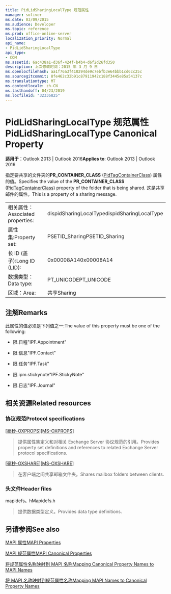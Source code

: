 ```yaml
---
title: PidLidSharingLocalType 规范属性
manager: soliver
ms.date: 03/09/2015
ms.audience: Developer
ms.topic: reference
ms.prod: office-online-server
localization_priority: Normal
api_name:
- PidLidSharingLocalType
api_type:
- COM
ms.assetid: 6ac438a1-d36f-424f-b4b4-d6f2d26fd350
description: 上次修改时间：2015 年 3 月 9 日
ms.openlocfilehash: aa1f76a3f410294de9c7ebfb3e64bbb1cd6cc25c
ms.sourcegitcommit: 8fe462c32b91c87911942c188f3445e85a54137c
ms.translationtype: MT
ms.contentlocale: zh-CN
ms.lasthandoff: 04/23/2019
ms.locfileid: "32336825"
---
```

# <a name="pidlidsharinglocaltype-canonical-property"></a><span data-ttu-id="6b81c-103">PidLidSharingLocalType 规范属性</span><span class="sxs-lookup"><span data-stu-id="6b81c-103">PidLidSharingLocalType Canonical Property</span></span>

  
  
<span data-ttu-id="6b81c-104">**适用于**：Outlook 2013 | Outlook 2016</span><span class="sxs-lookup"><span data-stu-id="6b81c-104">**Applies to**: Outlook 2013 | Outlook 2016</span></span> 
  
<span data-ttu-id="6b81c-105">指定要共享的文件夹的**PR_CONTAINER_CLASS** ([PidTagContainerClass](pidtagcontainerclass-canonical-property.md)) 属性的值。</span><span class="sxs-lookup"><span data-stu-id="6b81c-105">Specifies the value of the **PR_CONTAINER_CLASS** ([PidTagContainerClass](pidtagcontainerclass-canonical-property.md)) property of the folder that is being shared.</span></span> <span data-ttu-id="6b81c-106">这是共享邮件的属性。</span><span class="sxs-lookup"><span data-stu-id="6b81c-106">This is a property of a sharing message.</span></span>
  
|||
|:-----|:-----|
|<span data-ttu-id="6b81c-107">相关属性：</span><span class="sxs-lookup"><span data-stu-id="6b81c-107">Associated properties:</span></span>  <br/> |<span data-ttu-id="6b81c-108">dispidSharingLocalType</span><span class="sxs-lookup"><span data-stu-id="6b81c-108">dispidSharingLocalType</span></span>  <br/> |
|<span data-ttu-id="6b81c-109">属性集:</span><span class="sxs-lookup"><span data-stu-id="6b81c-109">Property set:</span></span>  <br/> |<span data-ttu-id="6b81c-110">PSETID_Sharing</span><span class="sxs-lookup"><span data-stu-id="6b81c-110">PSETID_Sharing</span></span>  <br/> |
|<span data-ttu-id="6b81c-111">长 ID (盖子):</span><span class="sxs-lookup"><span data-stu-id="6b81c-111">Long ID (LID):</span></span>  <br/> |<span data-ttu-id="6b81c-112">0x00008A14</span><span class="sxs-lookup"><span data-stu-id="6b81c-112">0x00008A14</span></span>  <br/> |
|<span data-ttu-id="6b81c-113">数据类型：</span><span class="sxs-lookup"><span data-stu-id="6b81c-113">Data type:</span></span>  <br/> |<span data-ttu-id="6b81c-114">PT_UNICODE</span><span class="sxs-lookup"><span data-stu-id="6b81c-114">PT_UNICODE</span></span>  <br/> |
|<span data-ttu-id="6b81c-115">区域：</span><span class="sxs-lookup"><span data-stu-id="6b81c-115">Area:</span></span>  <br/> |<span data-ttu-id="6b81c-116">共享</span><span class="sxs-lookup"><span data-stu-id="6b81c-116">Sharing</span></span>  <br/> |
   
## <a name="remarks"></a><span data-ttu-id="6b81c-117">注解</span><span class="sxs-lookup"><span data-stu-id="6b81c-117">Remarks</span></span>

<span data-ttu-id="6b81c-118">此属性的值必须是下列值之一:</span><span class="sxs-lookup"><span data-stu-id="6b81c-118">The value of this property must be one of the following:</span></span>
  
- <span data-ttu-id="6b81c-119">限.日程</span><span class="sxs-lookup"><span data-stu-id="6b81c-119">"IPF.Appointment"</span></span>
    
- <span data-ttu-id="6b81c-120">限.信息</span><span class="sxs-lookup"><span data-stu-id="6b81c-120">"IPF.Contact"</span></span>
    
- <span data-ttu-id="6b81c-121">限.任务</span><span class="sxs-lookup"><span data-stu-id="6b81c-121">"IPF.Task"</span></span>
    
- <span data-ttu-id="6b81c-122">限.ipm.stickynote</span><span class="sxs-lookup"><span data-stu-id="6b81c-122">"IPF.StickyNote"</span></span>
    
- <span data-ttu-id="6b81c-123">限.日志</span><span class="sxs-lookup"><span data-stu-id="6b81c-123">"IPF.Journal"</span></span>
    
## <a name="related-resources"></a><span data-ttu-id="6b81c-124">相关资源</span><span class="sxs-lookup"><span data-stu-id="6b81c-124">Related resources</span></span>

### <a name="protocol-specifications"></a><span data-ttu-id="6b81c-125">协议规范</span><span class="sxs-lookup"><span data-stu-id="6b81c-125">Protocol specifications</span></span>

<span data-ttu-id="6b81c-126">[[毫秒-OXPROPS]](https://msdn.microsoft.com/library/f6ab1613-aefe-447d-a49c-18217230b148%28Office.15%29.aspx)</span><span class="sxs-lookup"><span data-stu-id="6b81c-126">[[MS-OXPROPS]](https://msdn.microsoft.com/library/f6ab1613-aefe-447d-a49c-18217230b148%28Office.15%29.aspx)</span></span>
  
> <span data-ttu-id="6b81c-127">提供属性集定义和对相关 Exchange Server 协议规范的引用。</span><span class="sxs-lookup"><span data-stu-id="6b81c-127">Provides property set definitions and references to related Exchange Server protocol specifications.</span></span>
    
<span data-ttu-id="6b81c-128">[[毫秒-OXSHARE]](https://msdn.microsoft.com/library/e4e5bd27-d5e0-43f9-a6ea-550876724f3d%28Office.15%29.aspx)</span><span class="sxs-lookup"><span data-stu-id="6b81c-128">[[MS-OXSHARE]](https://msdn.microsoft.com/library/e4e5bd27-d5e0-43f9-a6ea-550876724f3d%28Office.15%29.aspx)</span></span>
  
> <span data-ttu-id="6b81c-129">在客户端之间共享邮箱文件夹。</span><span class="sxs-lookup"><span data-stu-id="6b81c-129">Shares mailbox folders between clients.</span></span>
    
### <a name="header-files"></a><span data-ttu-id="6b81c-130">头文件</span><span class="sxs-lookup"><span data-stu-id="6b81c-130">Header files</span></span>

<span data-ttu-id="6b81c-131">mapidefs。h</span><span class="sxs-lookup"><span data-stu-id="6b81c-131">Mapidefs.h</span></span>
  
> <span data-ttu-id="6b81c-132">提供数据类型定义。</span><span class="sxs-lookup"><span data-stu-id="6b81c-132">Provides data type definitions.</span></span>
    
## <a name="see-also"></a><span data-ttu-id="6b81c-133">另请参阅</span><span class="sxs-lookup"><span data-stu-id="6b81c-133">See also</span></span>



[<span data-ttu-id="6b81c-134">MAPI 属性</span><span class="sxs-lookup"><span data-stu-id="6b81c-134">MAPI Properties</span></span>](mapi-properties.md)
  
[<span data-ttu-id="6b81c-135">MAPI 规范属性</span><span class="sxs-lookup"><span data-stu-id="6b81c-135">MAPI Canonical Properties</span></span>](mapi-canonical-properties.md)
  
[<span data-ttu-id="6b81c-136">将规范属性名称映射到 MAPI 名称</span><span class="sxs-lookup"><span data-stu-id="6b81c-136">Mapping Canonical Property Names to MAPI Names</span></span>](mapping-canonical-property-names-to-mapi-names.md)
  
[<span data-ttu-id="6b81c-137">将 MAPI 名称映射到规范属性名称</span><span class="sxs-lookup"><span data-stu-id="6b81c-137">Mapping MAPI Names to Canonical Property Names</span></span>](mapping-mapi-names-to-canonical-property-names.md)

